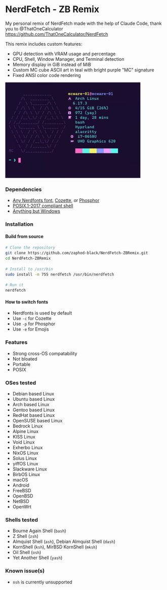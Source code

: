 # NerdFetch - ZB Remix
My personal remix of NerdFetch made with the help of Claude Code, thank you to @ThatOneCalculator https://github.com/ThatOneCalculator/NerdFetch

This remix includes custom features:
- GPU detection with VRAM usage and percentage
- CPU, Shell, Window Manager, and Terminal detection
- Memory display in GiB instead of MiB
- Custom MC cube ASCII art in teal with bright purple "MC" signature
- Fixed ANSI color code rendering

![Screenshot](screenshot.png)

### Dependencies

- [Any Nerdfonts font](https://www.nerdfonts.com/font-downloads), [Cozette](https://github.com/slavfox/Cozette), or [Phosphor](https://github.com/phosphor-icons/homepage/releases/tag/v2.0.0)
- [POSIX.1-2017 compliant shell](#shells-tested)
- [Anything but Windows](#oses-tested)

### Installation

#### Build from source

```sh
# Clone the repository
git clone https://github.com/zaphod-black/NerdFetch-ZBRemix.git
cd NerdFetch-ZBRemix

# Install to /usr/bin
sudo install -m 755 nerdfetch /usr/bin/nerdfetch

# Run it
nerdfetch
```

#### How to switch fonts

- Nerdfonts is used by default
- Use `-c` for Cozette
- Use `-p` for Phosphor
- Use `-e` for Emojis

### Features

- Strong cross-OS compatability
- Not bloated
- Portable
- POSIX

### OSes tested

- Debian based Linux
- Ubuntu based Linux
- Arch based Linux
- Gentoo based Linux
- RedHat based Linux
- OpenSUSE based Linux
- Bedrock Linux
- Alpine Linux
- KISS Linux
- Void Linux
- Exherbo Linux
- NixOS Linux
- Solus Linux
- yiffOS Linux
- Slackware Linux
- BirbOS Linux
- macOS
- Android
- FreeBSD
- OpenBSD
- NetBSD
- OpenWrt

### Shells tested

- Bourne Again Shell (`bash`)
- Z Shell (`zsh`)
- Almquist Shell (`ash`), Debian Almquist Shell (`dash`)  
- KornShell (`ksh`), MirBSD KornShell (`mksh`)
- Oil Shell (`osh`)
- Yet Another Shell (`yash`)

### Known issue(s)

- `nsh` is currently unsupported
